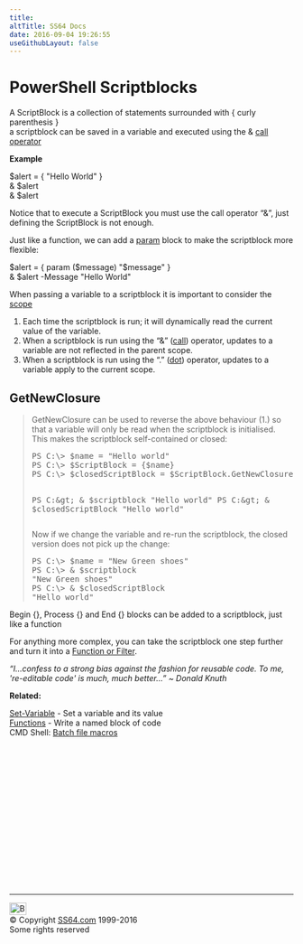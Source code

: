 ```yaml
---
title:
altTitle: SS64 Docs
date: 2016-09-04 19:26:55
useGithubLayout: false
---
```

<!-- #BeginLibraryItem "/Library/head_pssyntax.lbi" --><!-- #EndLibraryItem -->
<h1>PowerShell Scriptblocks</h1>
<p> A ScriptBlock is a collection of statements surrounded with <span class="code">{ </span>curly parenthesis<span class="code"> }<br>
</span>a scriptblock  can be saved in a variable and executed using the &amp; <a href="call.html">call operator</a> </p>
<p> <b>Example</b></p>
<p class="code">$alert = { "Hello World" } <br>
&amp; $alert<br>
&amp; $alert</p>
<p>Notice that to execute a ScriptBlock you must use the call operator “&amp;”, just defining the ScriptBlock is not enough.</p>
<p>Just like a function, we can add a <a href="syntax-args.html">param</a> block to make the scriptblock more flexible: </p>
<p class="code">$alert = { param ($message) "$message" } <br>
&amp; $alert -Message "Hello World"</p>
<p>When passing a variable to a scriptblock it is important to consider the <a href="syntax-scopes.html">scope</a></p>
<ol>
<li>Each time the scriptblock is run; it will dynamically read the current value of the variable.</li>
<li>When a scriptblock is run using  the “&amp;” (<a href="call.html">call</a>) operator, updates to a variable are not reflected in the parent scope.</li>
<li>When a scriptblock is run using  the  “.” (<a href="call.html">dot</a>) operator, updates to a variable apply to the current scope.</li>
</ol>
<h2>GetNewClosure</h2>
<blockquote>
<p>GetNewClosure can be used to reverse the above behaviour (1.) so that a variable will only be read  when the scriptblock is initialised. This makes the scriptblock self-contained or closed:</p>
<pre>PS C:\&gt; $name = "Hello world"
PS C:\&gt; $ScriptBlock = {$name}
PS C:\&gt; $closedScriptBlock = $ScriptBlock.GetNewClosure()

PS C:\&gt; &amp; $scriptblock
"Hello world"
PS C:\&gt; &amp; $closedScriptBlock
"Hello world"
</pre>
<p> Now if we change the variable and re-run the scriptblock,  the closed version does not pick up the change:<br>
</p>
<pre>PS C:\&gt; $name = "New Green shoes"
PS C:\&gt; &amp; $scriptblock
"New Green shoes"
PS C:\&gt; &amp; $closedScriptBlock
"Hello world"</pre>
</blockquote>
<p><span class="code">Begin {}, Process {}</span> and<span class="code"> End {}</span> blocks can be added to a scriptblock, just like a function</p>
<p>For anything more complex, you can take the scriptblock one step further and  turn it into a <a href="syntax-functions.html">Function or Filter</a>.</p>
<p class="quote"><i>“I…confess to a strong bias against the fashion for reusable code. To me, 're-editable code' is much, much better…” ~ Donald Knuth</i></p>
<p><b>Related:</b></p>
<p><a href="set-variable.html">Set-Variable</a> - Set a variable and its value<br>
<a href="syntax-functions.html">Functions</a> - Write a named block of code<br>
CMD Shell: <a href="../nt/syntax-macros.html">Batch file macros</a></p>
<!-- #BeginLibraryItem "/Library/foot_ps.lbi" --><p>
<!-- PowerShell300 -->
<ins class="adsbygoogle" style="display:inline-block;width:300px;height:250px" data-ad-client="ca-pub-6140977852749469" data-ad-slot="6253539900"></ins>
<script>
(adsbygoogle = window.adsbygoogle || []).push({});
</script></p>
<hr>
<div id="bl" class="footer"><a href="syntax-scriptblock.html#"><img src="../images/top.png" width="30" height="22" alt="Back to the Top"></a></div>
<div id="br" class="footer, tagline">© Copyright <a href="http://ss64.com/">SS64.com</a> 1999-2016<br>
Some rights reserved</div><!-- #EndLibraryItem -->

